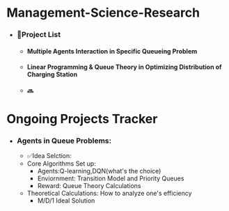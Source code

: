 # Management-Science-Research
- ### 📝Project List
  - #### Multiple Agents Interaction in Specific Queueing Problem
  - #### Linear Programming & Queue Theory in Optimizing Distribution of Charging Station
  - #### 🔜
# Ongoing Projects Tracker
- ### Agents in Queue Problems:
  - ✅Idea Selction:
  - Core Algorithms Set up:
    - Agents:Q-learning,DQN(what's the choice)
    - Enviornment: Transition Model and Priority Queues
    - Reward: Queue Theory Calculations
  - Theoretical Calculations: How to analyze one's efficiency
    - M/D/1 Ideal Solution
